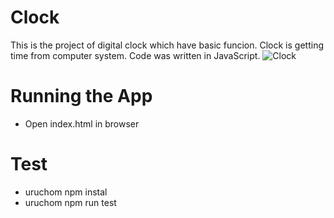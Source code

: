 # Clock

This is the project of digital clock which have basic funcion. Clock is getting time from computer system. Code was written in JavaScript.
![Clock](https://user-images.githubusercontent.com/64979490/182033234-96c53ba2-86f1-4a5c-b5a4-4a9e6e76acd8.jpg)

# Running the App

- Open index.html in browser

# Test

- uruchom npm instal
- uruchom npm run test
